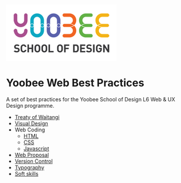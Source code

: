 [![Yoobee School of Design](images/yoobee-logo-300w.png)](http://yoobee.ac.nz)

# Yoobee Web Best Practices
A set of best practices for the Yoobee School of Design L6 Web &amp; UX Design programme.

* [Treaty of Waitangi](best-practices/treaty-of-waitangi.md)
* [Visual Design](best-practices/visual-design.md)
* Web Coding
  - [HTML](best-practices/html.md)
  - [CSS](best-practices/css.md)
  - [Javascript](best-practices/javascript.md)
* [Web Proposal](best-practices/web-proposal.md)
* [Version Control](best-practices/version-control.md)
* [Typography](best-practices/typography.md)
* [Soft skills](best-practices/soft-skills.md)


